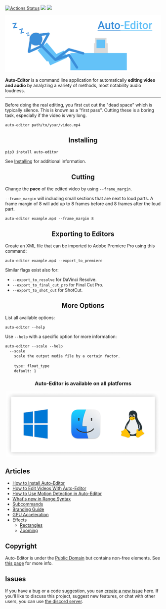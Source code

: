 [![Actions Status](https://github.com/wyattblue/auto-editor/workflows/build/badge.svg)](https://github.com/wyattblue/auto-editor/actions)
<a href="https://discord.com/invite/kMHAWJJ/"><img src="https://img.shields.io/discord/711767814821773372?color=%237289DA&label=chat&logo=discord&logoColor=white"></a>
<img src="https://img.shields.io/badge/version-21w39a-blue.svg">
<p align="center"><img src="https://raw.githubusercontent.com/wyattblue/auto-editor/master/articles/imgs/auto-editor_banner.png" title="Auto-Editor" width="700"></p>

**Auto-Editor** is a command line application for automatically **editing video and audio** by analyzing a variety of methods, most notability audio loudness.

---

Before doing the real editing, you first cut out the "dead space" which is typically silence. This is known as a "first pass". Cutting these is a boring task, especially if the video is very long.


```
auto-editor path/to/your/video.mp4
```

<h2 align="center">Installing</h2>

```
pip3 install auto-editor
```

See [Installing](https://auto-editor.com/cli/installing) for additional information.


<h2 align="center">Cutting</h2>

Change the **pace** of the edited video by using `--frame_margin`.

`--frame_margin` will including small sections that are next to loud parts. A frame margin of 8 will add up to 8 frames before and 8 frames after the loud part.

```
auto-editor example.mp4 --frame_margin 8
```


<h2 align="center">Exporting to Editors</h2>

Create an XML file that can be imported to Adobe Premiere Pro using this command:

```
auto-editor example.mp4 --export_to_premiere
```

Similar flags exist also for:

- `--export_to_resolve` for DaVinci Resolve.
- `--export_to_final_cut_pro` for Final Cut Pro.
- `--export_to_shot_cut` for ShotCut.


<h2 align="center">More Options</h2>

List all available options:

```
auto-editor --help
```

Use `--help` with a specific option for more information:

```
auto-editor --scale --help
  --scale
    scale the output media file by a certain factor.

    type: float_type
    default: 1
```


<h3 align="center">Auto-Editor is available on all platforms</h3>
<p align="center"><img src="https://raw.githubusercontent.com/WyattBlue/auto-editor/master/articles/imgs/cross_platform.png" width="500" title="Windows, MacOS, and Linux"></p>


## Articles
 - [How to Install Auto-Editor](https://auto-editor.com/cli/installing)
 - [How to Edit Videos With Auto-Editor](https://auto-editor.com/cli/editing)
 - [How to Use Motion Detection in Auto-Editor](https://auto-editor.com/cli/motion_detection)
 - [What's new in Range Syntax](https://auto-editor.com/cli/range_syntax)
 - [Subcommands](https://auto-editor.com/cli/subcommands)
 - [Branding Guide](https://auto-editor.com/docs/branding)
 - [GPU Acceleration](https://auto-editor.com/docs/gpu_acceleration)
 - Effects
   - [Rectangles](https://auto-editor.com/cli/effects/rectangles)
   - [Zooming](https://auto-editor.com/cli/effects/zooming)
 
## Copyright
Auto-Editor is under the [Public Domain](https://github.com/WyattBlue/auto-editor/blob/master/LICENSE) but contains non-free elements. See [this page](https://github.com/WyattBlue/auto-editor/blob/master/articles/legalinfo.md) for more info.


## Issues
If you have a bug or a code suggestion, you can [create a new issue](https://github.com/WyattBlue/auto-editor/issues/new) here. If you'll like to discuss this project, suggest new features, or chat with other users, you can use [the discord server](https://discord.com/invite/kMHAWJJ).
